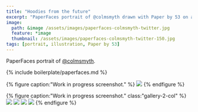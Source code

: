 ```yaml
---
title: "Hoodies from the future"
excerpt: "PaperFaces portrait of @colmsmyth drawn with Paper by 53 on an iPad."
image: 
  path: &image /assets/images/paperfaces-colmsmyth-twitter.jpg 
  feature: *image
  thumbnail: /assets/images/paperfaces-colmsmyth-twitter-150.jpg
tags: [portrait, illustration, Paper by 53]
---
```


PaperFaces portrait of [@colmsmyth](https://twitter.com/colmsmyth).

{% include boilerplate/paperfaces.md %}

{% figure caption:"Work in progress screenshot." %}
[![](/assets/images/paperfaces-colmsmyth-process-1-600.jpg)](/assets/images/paperfaces-colmsmyth-process-1-lg.jpg)
{% endfigure %}

{% figure caption:"Work in progress screenshot." class:"gallery-2-col" %}
[![](/assets/images/paperfaces-colmsmyth-process-2-600.jpg)](/assets/images/paperfaces-colmsmyth-process-2-lg.jpg)
[![](/assets/images/paperfaces-colmsmyth-process-3-600.jpg)](/assets/images/paperfaces-colmsmyth-process-3-lg.jpg)
[![](/assets/images/paperfaces-colmsmyth-process-4-600.jpg)](/assets/images/paperfaces-colmsmyth-process-4-lg.jpg)
[![](/assets/images/paperfaces-colmsmyth-process-5-600.jpg)](/assets/images/paperfaces-colmsmyth-process-5-lg.jpg)
{% endfigure %}
